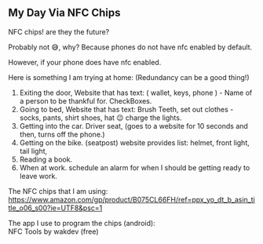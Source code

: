 ## My Day Via NFC Chips
NFC chips! are they the future?

Probably not 😅, why? Because phones do not have nfc enabled by default.

However, if your phone does have nfc enabled. 

Here is something I am trying at home: (Redundancy can be a good thing!)

1) Exiting the door,  Website that has text: ( wallet, keys, phone ) - Name of a person to be thankful for. CheckBoxes.
2) Going to bed, Website that has text: Brush Teeth, set out clothes - socks, pants, shirt shoes, hat 😉 
charge the lights.	
3) Getting into the car. Driver seat, (goes to a website for 10 seconds and then, turns off the phone.)
4) Getting on the bike. (seatpost) website provides list: helmet, front light, tail light, 
5) Reading a book.
6) When at work. schedule an alarm for when I should be getting ready to leave work.

The NFC chips that I am using:<br/>
https://www.amazon.com/gp/product/B075CL66FH/ref=ppx_yo_dt_b_asin_title_o06_s00?ie=UTF8&psc=1

The app I use to program the chips (android):<br/>
NFC Tools by wakdev (free)
